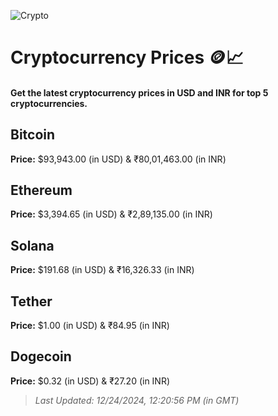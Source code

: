 
![Crypto](https://www.techguide.com.au/wp-content/uploads/2020/11/crypto3.jpeg)

# Cryptocurrency Prices 🪙📈

#### Get the latest cryptocurrency prices in USD and INR for top 5 cryptocurrencies.

## Bitcoin

**Price:** $93,943.00 (in USD) & ₹80,01,463.00 (in INR)

## Ethereum

**Price:** $3,394.65 (in USD) & ₹2,89,135.00 (in INR)

## Solana

**Price:** $191.68 (in USD) & ₹16,326.33 (in INR)

## Tether

**Price:** $1.00 (in USD) & ₹84.95 (in INR)

## Dogecoin

**Price:** $0.32 (in USD) & ₹27.20 (in INR)

> _Last Updated: 12/24/2024, 12:20:56 PM (in GMT)_
